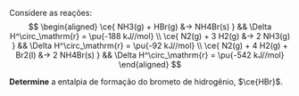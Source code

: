 Considere as reações:
$$
\begin{aligned}
    \ce{ NH3(g) + HBr(g) &-> NH4Br(s) }            && \Delta H^\circ_\mathrm{r} = \pu{-188 kJ//mol} \\
    \ce{ N2(g) + 3 H2(g) &-> 2 NH3(g) }            && \Delta H^\circ_\mathrm{r} = \pu{-92 kJ//mol} \\
    \ce{ N2(g) + 4 H2(g) + Br2(l) &-> 2 NH4Br(s) } && \Delta H^\circ_\mathrm{r} = \pu{-542 kJ//mol}
\end{aligned}
$$

**Determine** a entalpia de formação do brometo de hidrogênio, $\ce{HBr}$.
